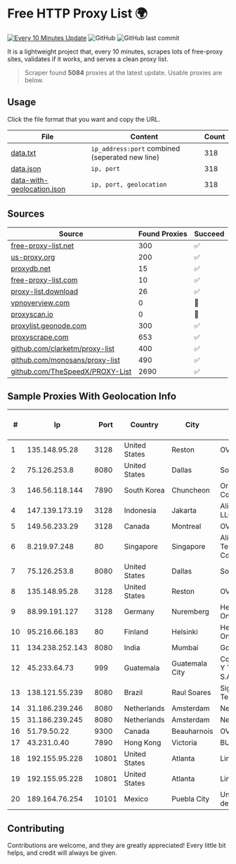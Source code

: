 
# Free HTTP Proxy List 🌍

[![Every 10 Minutes Update](https://github.com/mertguvencli/http-proxy-list/actions/workflows/main.yml/badge.svg?branch=main)](https://github.com/mertguvencli/http-proxy-list/actions/workflows/main.yml)
![GitHub](https://img.shields.io/github/license/mertguvencli/http-proxy-list)
![GitHub last commit](https://img.shields.io/github/last-commit/mertguvencli/http-proxy-list)

It is a lightweight project that, every 10 minutes, scrapes lots of free-proxy sites, validates if it works, and serves a clean proxy list.


> Scraper found **5084** proxies at the latest update. Usable proxies are below.

## Usage

Click the file format that you want and copy the URL.


|File|Content|Count|
|----|-------|-----|
|[data.txt](https://raw.githubusercontent.com/mertguvencli/http-proxy-list/main/proxy-list/data.txt)|`ip_address:port` combined (seperated new line)|318|
|[data.json](https://raw.githubusercontent.com/mertguvencli/http-proxy-list/main/proxy-list/data.json)|`ip, port`|318|
|[data-with-geolocation.json](https://raw.githubusercontent.com/mertguvencli/http-proxy-list/main/proxy-list/data-with-geolocation.json)|`ip, port, geolocation`|318|

## Sources

|Source|Found Proxies|Succeed|
|------|-------------|-------|
|[free-proxy-list.net](https://free-proxy-list.net)|300|✅|
|[us-proxy.org](https://www.us-proxy.org)|200|✅|
|[proxydb.net](http://proxydb.net)|15|✅|
|[free-proxy-list.com](https://free-proxy-list.com/?page=&port=&type%5B%5D=http&type%5B%5D=https&up_time=0&search=Search)|10|✅|
|[proxy-list.download](https://www.proxy-list.download/HTTP)|26|✅|
|[vpnoverview.com](https://vpnoverview.com/privacy/anonymous-browsing/free-proxy-servers)|0|🚫|
|[proxyscan.io](https://www.proxyscan.io)|0|🚫|
|[proxylist.geonode.com](https://proxylist.geonode.com/api/proxy-list?limit=300&page=1&sort_by=lastChecked&sort_type=desc&protocols=http,https)|300|✅|
|[proxyscrape.com](https://api.proxyscrape.com/v2/?request=displayproxies&protocol=http&timeout=10000&country=all&ssl=all&anonymity=all)|653|✅|
|[github.com/clarketm/proxy-list](https://raw.githubusercontent.com/clarketm/proxy-list/master/proxy-list-raw.txt)|400|✅|
|[github.com/monosans/proxy-list](https://raw.githubusercontent.com/monosans/proxy-list/main/proxies/http.txt)|490|✅|
|[github.com/TheSpeedX/PROXY-List](https://raw.githubusercontent.com/TheSpeedX/PROXY-List/master/http.txt)|2690|✅|


## Sample Proxies With Geolocation Info

|#|Ip|Port|Country|City|Internet Service Provider|
|-|--|----|-------|----|-------------------------|
|1|135.148.95.28|3128|United States|Reston|OVH SAS|
|2|75.126.253.8|8080|United States|Dallas|SoftLayer|
|3|146.56.118.144|7890|South Korea|Chuncheon|Oracle Corporation|
|4|147.139.173.19|3128|Indonesia|Jakarta|Alibaba.com LLC|
|5|149.56.233.29|3128|Canada|Montreal|OVH Hosting|
|6|8.219.97.248|80|Singapore|Singapore|Alibaba (US) Technology Co., Ltd.|
|7|75.126.253.8|8080|United States|Dallas|SoftLayer|
|8|135.148.95.28|3128|United States|Reston|OVH SAS|
|9|88.99.191.127|3128|Germany|Nuremberg|Hetzner Online GmbH|
|10|95.216.66.183|80|Finland|Helsinki|Hetzner Online GmbH|
|11|134.238.252.143|8080|India|Mumbai|Google LLC|
|12|45.233.64.73|999|Guatemala|Guatemala City|Conectividad Y Tecnologia S.A.|
|13|138.121.55.239|8080|Brazil|Raul Soares|Signet Telecom Ltda|
|14|31.186.239.246|8080|Netherlands|Amsterdam|NetSkope Inc|
|15|31.186.239.245|8080|Netherlands|Amsterdam|NetSkope Inc|
|16|51.79.50.22|9300|Canada|Beauharnois|OVH SAS|
|17|43.231.0.40|7890|Hong Kong|Victoria|BUILDCLOUD|
|18|192.155.95.228|10801|United States|Atlanta|Linode, LLC|
|19|192.155.95.228|10801|United States|Atlanta|Linode, LLC|
|20|189.164.76.254|10101|Mexico|Puebla City|Uninet S.A. de C.V|



## Contributing

Contributions are welcome, and they are greatly appreciated! Every
little bit helps, and credit will always be given.

